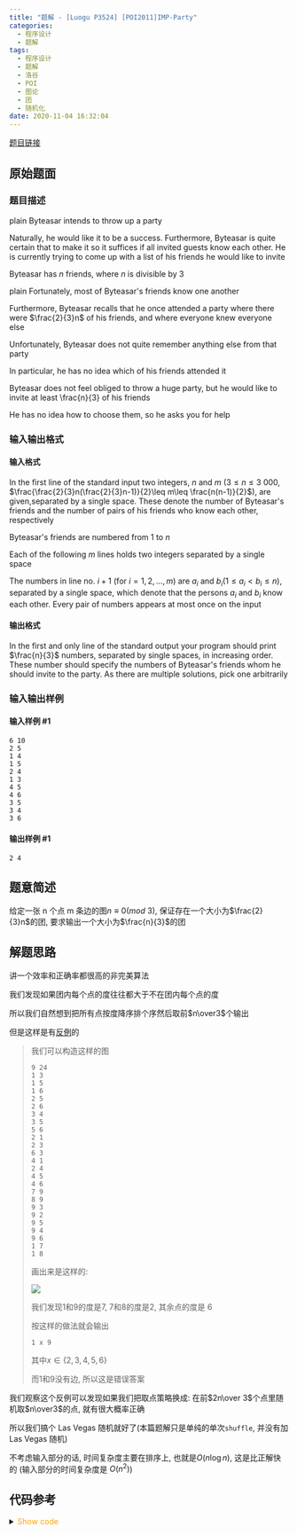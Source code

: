 ```yaml
---
title: "题解 - [Luogu P3524] [POI2011]IMP-Party"
categories:
  - 程序设计
  - 题解
tags:
  - 程序设计
  - 题解
  - 洛谷
  - POI
  - 图论
  - 团
  - 随机化
date: 2020-11-04 16:32:04
---
```


[题目链接](https://www.luogu.com.cn/problem/P3524)

<!-- more -->

## 原始题面

### 题目描述

plain Byteasar intends to throw up a party

Naturally, he would like it to be a success. Furthermore, Byteasar is quite certain that to make it so it suffices if all invited guests know each other. He is currently trying to come up with a list of his friends he would like to invite

Byteasar has $n$ friends, where $n$ is divisible by 3

plain Fortunately, most of Byteasar's friends know one another

Furthermore, Byteasar recalls that he once attended a party where there were $\frac{2}{3}n$ of his friends, and where everyone knew everyone else

Unfortunately, Byteasar does not quite remember anything else from that party

In particular, he has no idea which of his friends attended it

Byteasar does not feel obliged to throw a huge party, but he would like to invite at least \frac{n}{3} of his friends

He has no idea how to choose them, so he asks you for help

### 输入输出格式

#### 输入格式

In the first line of the standard input two integers, $n$ and $m$ ($3\le n\le 3\ 000$, $\frac{\frac{2}{3}n(\frac{2}{3}n-1)}{2}\leq m\leq \frac{n(n-1)}{2}$), are given,separated by a single space. These denote the number of Byteasar's friends and the number of pairs of his friends who know each other, respectively

Byteasar's friends are numbered from 1 to $n$

Each of the following $m$ lines holds two integers separated by a single space

The numbers in line no. $i+1$ (for $i=1,2,...,m$) are $a_i$ and $b_i$($1\le a_i<b_i\le n$), separated by a single space, which denote that the persons $a_i$ and $b_i$ know each other. Every pair of numbers appears at most once on the input

#### 输出格式

In the first and only line of the standard output your program should print $\frac{n}{3}$ numbers, separated by single spaces, in increasing order. These number should specify the numbers of Byteasar's friends whom he should invite to the party. As there are multiple solutions, pick one arbitrarily

### 输入输出样例

#### 输入样例 #1

```input
6 10
2 5
1 4
1 5
2 4
1 3
4 5
4 6
3 5
3 4
3 6
```

#### 输出样例 #1

```output
2 4
```

## 题意简述

给定一张 n 个点 m 条边的图$n\equiv 0(mod\ 3)$, 保证存在一个大小为$\frac{2}{3}n$的团, 要求输出一个大小为$\frac{n}{3}$的团

## 解题思路

讲一个效率和正确率都很高的非完美算法

我们发现如果团内每个点的度往往都大于不在团内每个点的度

所以我们自然想到把所有点按度降序排个序然后取前$n\over3$个输出

但是这样是有[反例](https://www.luogu.com.cn/discuss/show/272368)的

> 我们可以构造这样的图
>
> ```input
> 9 24
> 1 3
> 1 5
> 1 6
> 2 5
> 2 6
> 3 4
> 3 5
> 5 6
> 2 1
> 2 3
> 6 3
> 4 1
> 2 4
> 4 5
> 4 6
> 7 9
> 8 9
> 9 3
> 9 2
> 9 5
> 9 4
> 9 6
> 1 7
> 1 8
> ```
>
> 画出来是这样的:
>
> ![](1.png)
>
> 我们发现$1$和$9$的度是$7$, $7$和$8$的度是$2$, 其余点的度是 $6$
>
> 按这样的做法就会输出
>
> ```output
> 1 x 9
> ```
>
> 其中$x\in\{2,3,4,5,6\}$
>
> 而$1$和$9$没有边, 所以这是错误答案

我们观察这个反例可以发现如果我们把取点策略换成: 在前$2n\over 3$个点里随机取$n\over3$的点, 就有很大概率正确

所以我们搞个 Las Vegas 随机就好了(本篇题解只是单纯的单次`shuffle`, 并没有加 Las Vegas 随机)

不考虑输入部分的话, 时间复杂度主要在排序上, 也就是$O(n\log n)$, 这是比正解快的 (输入部分的时间复杂度是 $O(n^2)$)

## 代码参考

<details>
<summary><font color='orange'>Show code</font></summary>

{% icodeweb cpa lang:cpp Luogu/3524/0.cpp %}

</details>

